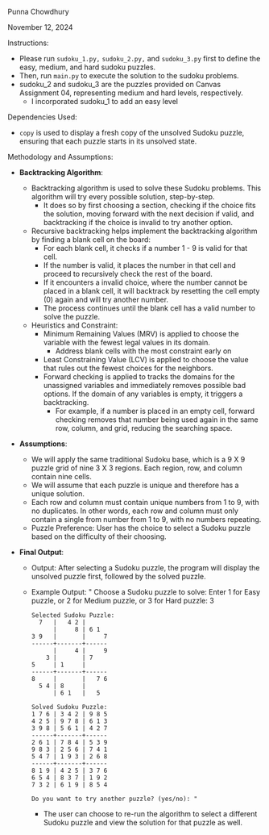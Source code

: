 Punna Chowdhury

November 12, 2024

Instructions:
- Please run `sudoku_1.py,` `sudoku_2.py,` and `sudoku_3.py` first to define the easy, medium, and hard sudoku puzzles. 
- Then, run `main.py` to execute the solution to the sudoku problems. 
- sudoku_2 and sudoku_3 are the puzzles provided on Canvas Assignment 04, representing medium and hard levels, respectively.
  - I incorporated sudoku_1 to add an easy level

Dependencies Used:
- `copy` is used to display a fresh copy of the unsolved Sudoku puzzle, ensuring that each puzzle starts in its unsolved state. 

Methodology and Assumptions:
- **Backtracking Algorithm**:
  - Backtracking algorithm is used to solve these Sudoku problems. This algorithm will try every possible solution, step-by-step. 
    - It does so by first choosing a section, checking if the choice fits the solution, moving forward with the next decision if valid, and backtracking if the choice is invalid to try another option.
  - Recursive backtracking helps implement the backtracking algorithm by finding a blank cell on the board:
    - For each blank cell, it checks if a number 1 - 9 is valid for that cell.
    - If the number is valid, it places the number in that cell and proceed to recursively check the rest of the board.
    - If it encounters a invalid choice, where the number cannot be placed in a blank cell, it will backtrack by resetting the cell empty (0) again and will try another number.
    - The process continues until the blank cell has a valid number to solve the puzzle.  
  - Heuristics and Constraint:
    - Minimum Remaining Values (MRV) is applied to choose the variable with the fewest legal values in its domain. 
      - Address blank cells with the most constraint early on 
    - Least Constraining Value (LCV) is applied to choose the value that rules out the fewest choices for the neighbors.
    - Forward checking is applied to tracks the domains for the unassigned variables and immediately removes possible bad options. If the domain of any variables is empty, it triggers a backtracking. 
      - For example, if a number is placed in an empty cell, forward checking removes that number being used again in the same row, column, and grid, reducing the searching space. 

- **Assumptions**:
  - We will apply the same traditional Sudoku base, which is a 9 X 9 puzzle grid of nine 3 X 3 regions. Each region, row, and column contain nine cells. 
  - We will assume that each puzzle is unique and therefore has a unique solution. 
  - Each row and column must contain unique numbers from 1 to 9, with no duplicates. In other words, each row and column must only contain a single from number from 1 to 9, with no numbers repeating.
  - Puzzle Preference: User has the choice to select a Sudoku puzzle based on the difficulty of their choosing. 
- **Final Output**:
  - Output: After selecting a Sudoku puzzle, the program will display the unsolved puzzle first, followed by the solved puzzle.
  - Example Output:
      " Choose a Sudoku puzzle to solve:
        Enter 1 for Easy puzzle,
        or 2 for Medium puzzle,
        or 3 for Hard puzzle: 3

        Selected Sudoku Puzzle:
          7   |   4 2 |       
              |     8 | 6 1   
        3 9   |       |     7 
        ------+-------+------
              |     4 |     9 
            3 |       | 7     
        5     | 1     |       
        ------+-------+------
        8     |       |   7 6 
          5 4 | 8     |       
              | 6 1   |   5   

        Solved Sudoku Puzzle:
        1 7 6 | 3 4 2 | 9 8 5 
        4 2 5 | 9 7 8 | 6 1 3 
        3 9 8 | 5 6 1 | 4 2 7 
        ------+-------+------
        2 6 1 | 7 8 4 | 5 3 9 
        9 8 3 | 2 5 6 | 7 4 1 
        5 4 7 | 1 9 3 | 2 6 8 
        ------+-------+------
        8 1 9 | 4 2 5 | 3 7 6 
        6 5 4 | 8 3 7 | 1 9 2 
        7 3 2 | 6 1 9 | 8 5 4 

        Do you want to try another puzzle? (yes/no): " 
    - The user can choose to re-run the algorithm to select a different Sudoku puzzle and view the solution for that puzzle as well.
